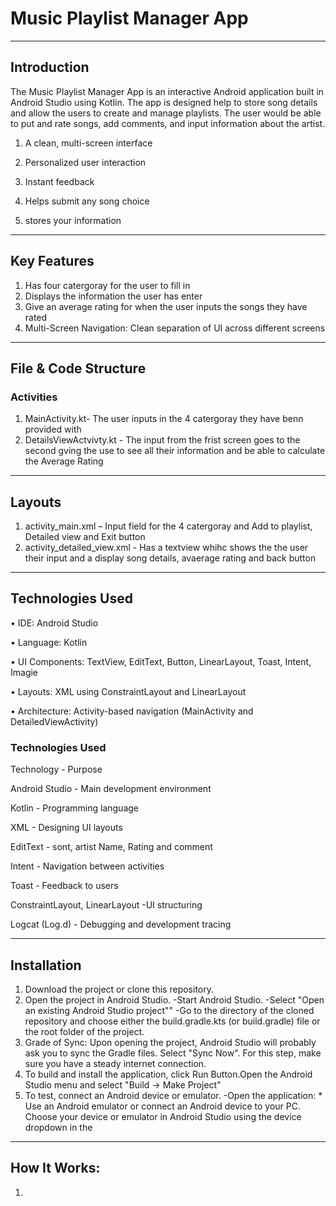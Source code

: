 # Music Playlist Manager App
---
## Introduction 
The Music Playlist Manager App is an interactive Android application built in Android Studio using Kotlin. The app is designed help to store song details and allow the users to create and manage playlists. The user would be able to put and  rate songs, add comments, and input information about the artist.

1. A clean, multi-screen interface

2. Personalized user interaction

3. Instant feedback
   
4. Helps submit any song choice

5. stores your information

---

## Key Features 
1. Has four catergoray for the user to fill in
2. Displays the information the user has enter 
3. Give an average rating for when the user inputs the songs they have rated
4. Multi-Screen Navigation: Clean separation of UI across different screens

---

## File & Code Structure
### Activities
1.	MainActivity.kt- The user inputs in the 4 catergoray they have benn provided with
2.	DetailsViewActvivty.kt - The input from the frist screen goes to the second gving the use to see all their information and be able to calculate the Average Rating

---

## Layouts
1. activity_main.xml – Input field for the 4 catergoray and Add to playlist, Detailed view and Exit button
2. activity_detailed_view.xml - Has a textview whihc shows the the user their input and a display song details, avaerage rating and back button

---

 ## Technologies Used

•	IDE: Android Studio

•	Language: Kotlin

•	UI Components: TextView, EditText, Button, LinearLayout, Toast, Intent, Imagie

•	Layouts: XML using ConstraintLayout and LinearLayout

•	Architecture: Activity-based navigation (MainActivity and DetailedViewActivity)



### Technologies Used
Technology       -             	Purpose

Android Studio	    -            Main development environment

Kotlin           -             	Programming language

XML            -               	Designing UI layouts

EditText          -            	sont, artist Name, Rating and comment

Intent           -             	Navigation between activities

Toast           -               	Feedback to users

ConstraintLayout, LinearLayout	-UI structuring

Logcat (Log.d)             -    	Debugging and development tracing

----

## Installation
1.	Download the project or clone this repository.
2.	Open the project in Android Studio. -Start Android Studio. -Select "Open an existing Android Studio project"" -Go to the directory of the cloned repository and choose either the build.gradle.kts (or build.gradle) file or the root folder of the project.
3.	Grade of Sync: Upon opening the project, Android Studio will probably ask you to sync the Gradle files. Select "Sync Now". For this step, make sure you have a steady internet connection.
4.	To build and install the application, click Run Button.Open the Android Studio menu and select "Build -> Make Project"
5.	To test, connect an Android device or emulator. -Open the application: * Use an Android emulator or connect an Android device to your PC. Choose your device or emulator in Android Studio using the device dropdown in the

---

## How It Works:
1. 



 
